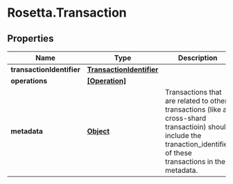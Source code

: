 # Rosetta.Transaction

## Properties

Name | Type | Description | Notes
------------ | ------------- | ------------- | -------------
**transactionIdentifier** | [**TransactionIdentifier**](TransactionIdentifier.md) |  | 
**operations** | [**[Operation]**](Operation.md) |  | 
**metadata** | [**Object**](.md) | Transactions that are related to other transactions (like a cross-shard transactioin) should include the tranaction_identifier of these transactions in the metadata. | [optional] 


